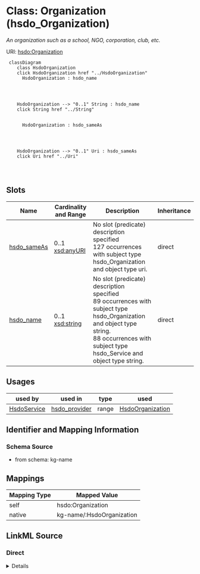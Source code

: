 

# Class: Organization (hsdo_Organization)


_An organization such as a school, NGO, corporation, club, etc._





URI: [hsdo:Organization](http://schema.org/Organization)






```mermaid
 classDiagram
    class HsdoOrganization
    click HsdoOrganization href "../HsdoOrganization"
      HsdoOrganization : hsdo_name
        
          
    
    
    HsdoOrganization --> "0..1" String : hsdo_name
    click String href "../String"

        
      HsdoOrganization : hsdo_sameAs
        
          
    
    
    HsdoOrganization --> "0..1" Uri : hsdo_sameAs
    click Uri href "../Uri"

        
      
```




<!-- no inheritance hierarchy -->


## Slots

| Name | Cardinality and Range | Description | Inheritance |
| ---  | --- | --- | --- |
| [hsdo_sameAs](../slots/hsdo_sameAs.md) | 0..1 <br/> [xsd:anyURI](xsd:anyURI) | No slot (predicate) description specified <br/> 127 occurrences with subject type hsdo_Organization and object type uri. | direct |
| [hsdo_name](../slots/hsdo_name.md) | 0..1 <br/> [xsd:string](xsd:string) | No slot (predicate) description specified <br/> 89 occurrences with subject type hsdo_Organization and object type string.<br/>88 occurrences with subject type hsdo_Service and object type string. | direct |





## Usages

| used by | used in | type | used |
| ---  | --- | --- | --- |
| [HsdoService](../classes/HsdoService.md) | [hsdo_provider](../slots/hsdo_provider.md) | range | [HsdoOrganization](../classes/HsdoOrganization.md) |






## Identifier and Mapping Information







### Schema Source


* from schema: kg-name




## Mappings

| Mapping Type | Mapped Value |
| ---  | ---  |
| self | hsdo:Organization |
| native | kg-name/:HsdoOrganization |







## LinkML Source

<!-- TODO: investigate https://stackoverflow.com/questions/37606292/how-to-create-tabbed-code-blocks-in-mkdocs-or-sphinx -->

### Direct

<details>
```yaml
name: hsdo_Organization
conforms_to: No schema conformance document specified
description: An organization such as a school, NGO, corporation, club, etc.
title: Organization
notes:
- Class with 87 occurrences.
from_schema: kg-name
rank: 1000
slots:
- hsdo_sameAs
- hsdo_name
class_uri: hsdo:Organization

```
</details>

### Induced

<details>
```yaml
name: hsdo_Organization
conforms_to: No schema conformance document specified
description: An organization such as a school, NGO, corporation, club, etc.
title: Organization
notes:
- Class with 87 occurrences.
from_schema: kg-name
rank: 1000
attributes:
  hsdo_sameAs:
    name: hsdo_sameAs
    description: No slot (predicate) description specified
    comments:
    - 127 occurrences with subject type hsdo_Organization and object type uri.
    examples:
    - description: hsdo_Organization → uri
      object:
        example_object: https://www.facebook.com/ChildGuidanceResourceCenters
        example_object_type: uri
        example_predicate: hsdo:sameAs
        example_subject: dreamkg:service/provider/4542572480692224
        example_subject_type: hsdo_Organization
    from_schema: kg-name
    rank: 1000
    slot_uri: hsdo:sameAs
    alias: hsdo_sameAs
    owner: hsdo_Organization
    domain_of:
    - hsdo_Organization
    range: uri
  hsdo_name:
    name: hsdo_name
    description: No slot (predicate) description specified
    comments:
    - 89 occurrences with subject type hsdo_Organization and object type string.
    - 88 occurrences with subject type hsdo_Service and object type string.
    examples:
    - description: hsdo_Organization → string
      object:
        example_object: Child Guidance Resource Centers
        example_object_type: string
        example_predicate: hsdo:name
        example_subject: dreamkg:service/provider/4542572480692224
        example_subject_type: hsdo_Organization
    - description: hsdo_Service → string
      object:
        example_object: Drug and Alcohol Services
        example_object_type: string
        example_predicate: hsdo:name
        example_subject: dreamkg:service/4542572480692224
        example_subject_type: hsdo_Service
    from_schema: kg-name
    rank: 1000
    slot_uri: hsdo:name
    alias: hsdo_name
    owner: hsdo_Organization
    domain_of:
    - hsdo_Organization
    - hsdo_Service
    range: string
class_uri: hsdo:Organization

```
</details>